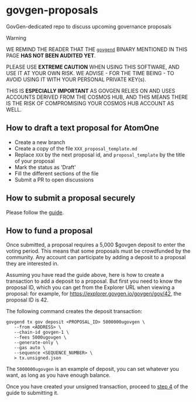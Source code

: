 # govgen-proposals
GovGen-dedicated repo to discuss upcoming governance proposals

> [!WARNING]
> WE REMIND THE READER THAT THE [`govgend`](https://github.com/atomone-hub/govgen)
> BINARY MENTIONED IN THIS PAGE **HAS NOT BEEN AUDITED YET**.
>
> PLEASE USE **EXTREME CAUTION** WHEN USING THIS SOFTWARE, AND USE IT AT YOUR OWN RISK.
> WE ADVISE - FOR THE TIME BEING - TO AVOID USING IT WITH YOUR PERSONAL PRIVATE KEY(s).
>
> THIS IS **ESPECIALLY IMPORTANT** AS GOVGEN RELIES ON AND USES ACCOUNTS DERIVED FROM
> THE COSMOS HUB, AND THIS MEANS THERE IS THE RISK OF COMPROMISING YOUR COSMOS HUB
> ACCOUNT AS WELL.

## How to draft a text proposal for AtomOne
- Create a new branch
- Create a copy of the file `XXX_proposal_template.md`
- Replace `XXX` by the next proposal id, and `proposal_template` by the title
  of your proposal
- Mark the status as 'Draft'
- Fill the different sections of the file
- Submit a PR to open discussions

## How to submit a proposal securely
Please follow the [guide](submit-tx-securely.md).

## How to fund a proposal
Once submitted, a proposal requires a 5,000 $govgen deposit to enter the voting
period. This means that some proposals must be crowdfunded by the community.
Any account can participate by adding a deposit to a proposal they are
interested in.

Assuming you have read the guide above, here is how to create a transaction to
add a deposit to a proposal. But first you need to know the proposal ID, which
you can get from the Explorer URL when viewing a proposal: for example, for
https://explorer.govgen.io/govgen/gov/42, the proposal ID is 42.

The following command creates the deposit transaction:
```
govgend tx gov deposit <PROPOSAL_ID> 5000000ugovgen \
   --from <ADDRESS> \
   --chain-id govgen-1 \
   --fees 5000ugovgen \
   --generate-only \
   --gas auto \
   --sequence <SEQUENCE_NUMBER> \
   > tx.unsigned.json
```
The `5000000ugovgen` is an example of deposit, you can set whatever you want,
as long as you have enough balance.

Once you have created your unsigned transaction, proceed to [step
4](submit-tx-securely.md#4-sign-the-transaction-offline-computer) of the guide
to submitting it.
